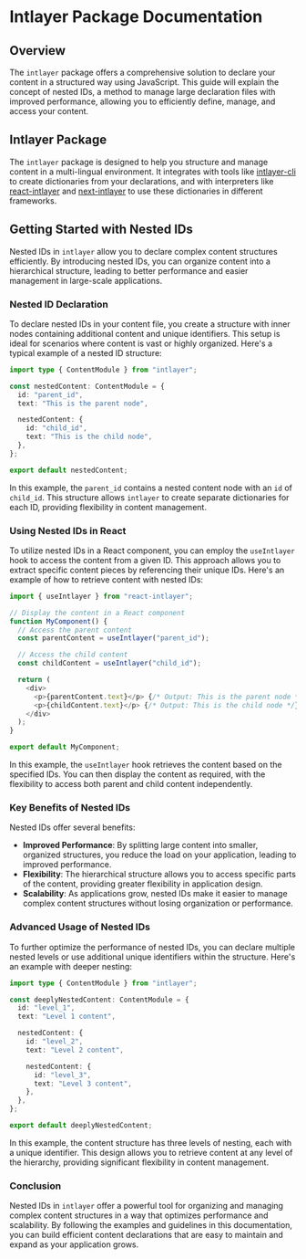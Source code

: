 # Intlayer Package Documentation

## Overview

The `intlayer` package offers a comprehensive solution to declare your content in a structured way using JavaScript. This guide will explain the concept of nested IDs, a method to manage large declaration files with improved performance, allowing you to efficiently define, manage, and access your content.

## Intlayer Package

The `intlayer` package is designed to help you structure and manage content in a multi-lingual environment. It integrates with tools like [intlayer-cli](https://github.com/aypineau/intlayer/blob/main/packages/intlayer-cli/readme.md) to create dictionaries from your declarations, and with interpreters like [react-intlayer](https://github.com/aypineau/intlayer/blob/main/packages/react-intlayer/readme.md) and [next-intlayer](https://github.com/aypineau/intlayer/blob/main/packages/next-intlayer/readme.md) to use these dictionaries in different frameworks.

## Getting Started with Nested IDs

Nested IDs in `intlayer` allow you to declare complex content structures efficiently. By introducing nested IDs, you can organize content into a hierarchical structure, leading to better performance and easier management in large-scale applications.

### Nested ID Declaration

To declare nested IDs in your content file, you create a structure with inner nodes containing additional content and unique identifiers. This setup is ideal for scenarios where content is vast or highly organized. Here's a typical example of a nested ID structure:

```typescript
import type { ContentModule } from "intlayer";

const nestedContent: ContentModule = {
  id: "parent_id",
  text: "This is the parent node",

  nestedContent: {
    id: "child_id",
    text: "This is the child node",
  },
};

export default nestedContent;
```

In this example, the `parent_id` contains a nested content node with an `id` of `child_id`. This structure allows `intlayer` to create separate dictionaries for each ID, providing flexibility in content management.

### Using Nested IDs in React

To utilize nested IDs in a React component, you can employ the `useIntlayer` hook to access the content from a given ID. This approach allows you to extract specific content pieces by referencing their unique IDs. Here's an example of how to retrieve content with nested IDs:

```javascript
import { useIntlayer } from "react-intlayer";

// Display the content in a React component
function MyComponent() {
  // Access the parent content
  const parentContent = useIntlayer("parent_id");

  // Access the child content
  const childContent = useIntlayer("child_id");

  return (
    <div>
      <p>{parentContent.text}</p> {/* Output: This is the parent node */}
      <p>{childContent.text}</p> {/* Output: This is the child node */}
    </div>
  );
}

export default MyComponent;
```

In this example, the `useIntlayer` hook retrieves the content based on the specified IDs. You can then display the content as required, with the flexibility to access both parent and child content independently.

### Key Benefits of Nested IDs

Nested IDs offer several benefits:

- **Improved Performance**: By splitting large content into smaller, organized structures, you reduce the load on your application, leading to improved performance.
- **Flexibility**: The hierarchical structure allows you to access specific parts of the content, providing greater flexibility in application design.
- **Scalability**: As applications grow, nested IDs make it easier to manage complex content structures without losing organization or performance.

### Advanced Usage of Nested IDs

To further optimize the performance of nested IDs, you can declare multiple nested levels or use additional unique identifiers within the structure. Here's an example with deeper nesting:

```typescript
import type { ContentModule } from "intlayer";

const deeplyNestedContent: ContentModule = {
  id: "level_1",
  text: "Level 1 content",

  nestedContent: {
    id: "level_2",
    text: "Level 2 content",

    nestedContent: {
      id: "level_3",
      text: "Level 3 content",
    },
  },
};

export default deeplyNestedContent;
```

In this example, the content structure has three levels of nesting, each with a unique identifier. This design allows you to retrieve content at any level of the hierarchy, providing significant flexibility in content management.

### Conclusion

Nested IDs in `intlayer` offer a powerful tool for organizing and managing complex content structures in a way that optimizes performance and scalability. By following the examples and guidelines in this documentation, you can build efficient content declarations that are easy to maintain and expand as your application grows.
